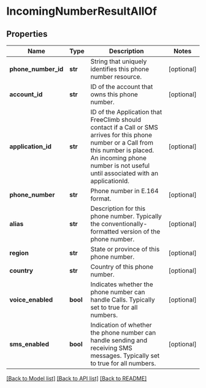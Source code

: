 # IncomingNumberResultAllOf

## Properties

Name | Type | Description | Notes
------------ | ------------- | ------------- | -------------
**phone_number_id** | **str** | String that uniquely identifies this phone number resource. | [optional] 
**account_id** | **str** | ID of the account that owns this phone number. | [optional] 
**application_id** | **str** | ID of the Application that FreeClimb should contact if a Call or SMS arrives for this phone number or a Call from this number is placed. An incoming phone number is not useful until associated with an applicationId. | [optional] 
**phone_number** | **str** | Phone number in E.164 format. | [optional] 
**alias** | **str** | Description for this phone number. Typically the conventionally-formatted version of the phone number. | [optional] 
**region** | **str** | State or province of this phone number. | [optional] 
**country** | **str** | Country of this phone number. | [optional] 
**voice_enabled** | **bool** | Indicates whether the phone number can handle Calls. Typically set to true for all numbers. | [optional] 
**sms_enabled** | **bool** | Indication of whether the phone number can handle sending and receiving SMS messages. Typically set to true for all numbers. | [optional] 

[[Back to Model list]](../README.md#documentation-for-models) [[Back to API list]](../README.md#documentation-for-api-endpoints) [[Back to README]](../README.md)


